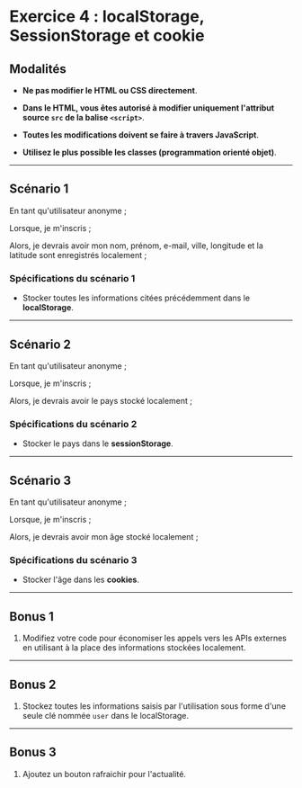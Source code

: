 # Exercice 4 : localStorage, SessionStorage et cookie

## Modalités

- **Ne pas modifier le HTML ou CSS directement**.

- **Dans le HTML, vous êtes autorisé à modifier uniquement l'attribut source `src` de la balise `<script>`**.

- **Toutes les modifications doivent se faire à travers JavaScript**.

- **Utilisez le plus possible les classes (programmation orienté objet)**.

---

## Scénario 1

En tant qu'utilisateur anonyme ;

Lorsque, je m'inscris ;

Alors, je devrais avoir mon nom, prénom, e-mail, ville, longitude et la latitude sont enregistrés localement ;

### Spécifications du scénario 1

- Stocker toutes les informations citées précédemment dans le **localStorage**.

---

## Scénario 2

En tant qu'utilisateur anonyme ;

Lorsque, je m'inscris ;

Alors, je devrais avoir le pays stocké localement ;

### Spécifications du scénario 2

- Stocker le pays dans le **sessionStorage**.

---

## Scénario 3

En tant qu'utilisateur anonyme ;

Lorsque, je m'inscris ;

Alors, je devrais avoir mon âge stocké localement ;

### Spécifications du scénario 3

- Stocker l'âge dans les **cookies**.

---

## Bonus 1

1. Modifiez votre code pour économiser les appels vers les APIs externes en utilisant à la place des informations stockées localement.

---

## Bonus 2

1. Stockez toutes les informations saisis par l'utilisation sous forme d'une seule clé nommée `user` dans le localStorage.

---

## Bonus 3

1. Ajoutez un bouton rafraichir pour l'actualité.
